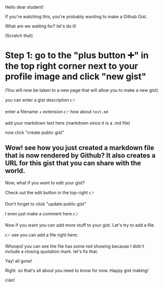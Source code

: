 Hello dear student!

If you're watching this, you're probably wanting to make a Github Gist.

What are we waiting for? let's do it!

(Scratch that)

# Step 1: go to the "plus button ➕" in the top right corner next to your profile image and click "new gist"

(You will now be taken to a new page that will allow you to make a new gist)

you can enter a gist description 👉

enter a filename + extension 👉
how about `test.md`

add your markdown text here (markdown since it is a .md file)

now click "create public gist"



## Wow! see how you just created a markdown file that is now rendered by Github? It also creates a URL for this gist that you can share with the world.

Now, what if you want to edit your gist?

Check out the edit button in the top-right  👉

Don't forget to click "update public gist"



I even just make a comment here 👉


Now if you want you can add more stuff to your gist. Let's try to add a file.





👉 see you can add a file right here:





Whoops! you can see the file has some red showing because I didn't include a closing quotation mark. let's fix that.

Yay! all gone!


Right. so that's all about you need to know for now. Happy gist making!

ciao!
